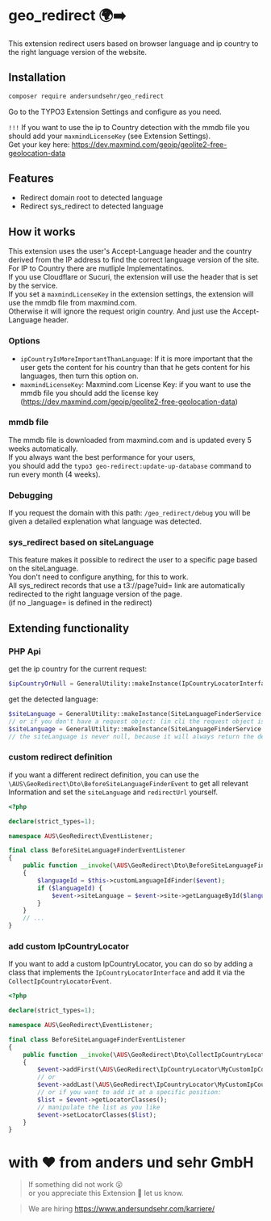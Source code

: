 # geo_redirect 🌍➡️

This extension redirect users based on browser language and ip country to the right language version of the website.

## Installation

```bash
composer require andersundsehr/geo_redirect
```

Go to the TYPO3 Extension Settings and configure as you need.

`!!!` If you want to use the ip to Country detection with the mmdb file you should add your `maxmindLicenseKey` (see Extension Settings).  
Get your key here: https://dev.maxmind.com/geoip/geolite2-free-geolocation-data

## Features

- Redirect domain root to detected language
- Redirect sys_redirect to detected language

## How it works

This extension uses the user's Accept-Language header and the country derived from the IP address to find the correct language version of the site.  
For IP to Country there are mutliple Implementatinos.  
If you use Cloudflare or Sucuri, the extension will use the header that is set by the service.  
If you set a `maxmindLicenseKey` in the extension settings, the extension will use the mmdb file from maxmind.com.  
Otherwise it will ignore the request origin country. And just use the Accept-Language header.

### Options

- `ipCountryIsMoreImportantThanLanguage`: If it is more important that the user gets the content for his country than that he gets content for his languages, then turn this option on.
- `maxmindLicenseKey`: Maxmind.com License Key: if you want to use the mmdb file you should add the license key (https://dev.maxmind.com/geoip/geolite2-free-geolocation-data)

### mmdb file

The mmdb file is downloaded from maxmind.com and is updated every 5 weeks automatically.  
If you always want the best performance for your users,  
you should add the `typo3 geo-redirect:update-up-database` command to run every month (4 weeks).

### Debugging

If you request the domain with this path: `/geo_redirect/debug` you will be given a detailed explenation what language was detected.

### sys_redirect based on siteLanguage

This feature makes it possible to redirect the user to a specific page based on the siteLanguage.  
You don't need to configure anything, for this to work.  
All sys_redirect records that use a t3://page?uid= link are automatically redirected to the right language version of the page.  
(if no _language= is defined in the redirect)


## Extending functionality

### PHP Api

get the ip country for the current request:
````php
$ipCountryOrNull = GeneralUtility::makeInstance(IpCountryLocatorInterface::class)->getIpCountry();
````

get the detected language:
````php
$siteLanguage = GeneralUtility::makeInstance(SiteLanguageFinderService::class)->findByRequest($request);
// or if you don't have a request object: (in cli the request object is required)
$siteLanguage = GeneralUtility::makeInstance(SiteLanguageFinderService::class)->findByRequest();
// the siteLanguage is never null, because it will always return the default language
````

### custom redirect definition

if you want a different redirect definition, you can use the `\AUS\GeoRedirect\Dto\BeforeSiteLanguageFinderEvent` to get all relevant Information and set the `siteLanguage` and `redirectUrl` yourself.

```php
<?php

declare(strict_types=1);

namespace AUS\GeoRedirect\EventListener;

final class BeforeSiteLanguageFinderEventListener
{
    public function __invoke(\AUS\GeoRedirect\Dto\BeforeSiteLanguageFinderEvent $event): void
    {
        $languageId = $this->customLanguageIdFinder($event);
        if ($languageId) {
            $event->siteLanguage = $event->site->getLanguageById($languageId);
        }
    }
    // ...
}
```

### add custom IpCountryLocator

If you want to add a custom IpCountryLocator, you can do so by adding a class that implements the `IpCountryLocatorInterface` and add it via the `CollectIpCountryLocatorEvent`.

```php
<?php

declare(strict_types=1);

namespace AUS\GeoRedirect\EventListener;

final class BeforeSiteLanguageFinderEventListener
{
    public function __invoke(\AUS\GeoRedirect\Dto\CollectIpCountryLocatorEvent $event): void
    {
        $event->addFirst(\AUS\GeoRedirect\IpCountryLocator\MyCustomIpCountryLocator::class);
        // or
        $event->addLast(\AUS\GeoRedirect\IpCountryLocator\MyCustomIpCountryLocator::class);
        // or if you want to add it at a specific position:
        $list = $event->getLocatorClasses();
        // manipulate the list as you like
        $event->setLocatorClasses($list);
    }
}
```

# with ♥️ from anders und sehr GmbH

> If something did not work 😮  
> or you appreciate this Extension 🥰 let us know.

> We are hiring https://www.andersundsehr.com/karriere/

